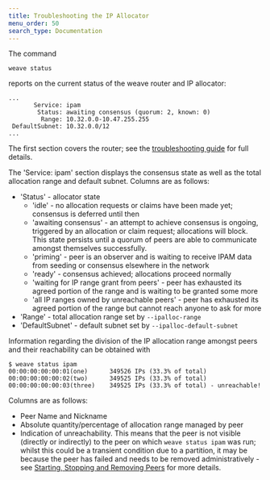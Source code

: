 ```yaml
---
title: Troubleshooting the IP Allocator
menu_order: 50
search_type: Documentation
---
```



The command

    weave status

reports on the current status of the weave router and IP allocator:

```
...
       Service: ipam
        Status: awaiting consensus (quorum: 2, known: 0)
         Range: 10.32.0.0-10.47.255.255
 DefaultSubnet: 10.32.0.0/12
...
```

The first section covers the router; see the [troubleshooting
guide](/site/troubleshooting.md#weave-status) for full details.

The 'Service: ipam' section displays the consensus state as well as
the total allocation range and default subnet. Columns are as follows:

* 'Status' - allocator state
    * 'idle' - no allocation requests or claims have been made yet;
      consensus is deferred until then
    * 'awaiting consensus' - an attempt to achieve consensus is
      ongoing, triggered by an allocation or claim request;
      allocations will block.  This state persists until a quorum of
      peers are able to communicate amongst themselves successfully.
    * 'priming' - peer is an observer and is waiting to receive IPAM
      data from seeding or consensus elsewhere in the network
    * 'ready' - consensus achieved; allocations proceed normally
    * 'waiting for IP range grant from peers' - peer has exhausted its
      agreed portion of the range and is waiting to be granted some
      more
    * 'all IP ranges owned by unreachable peers' - peer has exhausted
      its agreed portion of the range but cannot reach anyone to ask
      for more
* 'Range' - total allocation range set by `--ipalloc-range`
* 'DefaultSubnet' - default subnet set by `--ipalloc-default-subnet`

Information regarding the division of the IP allocation range amongst
peers and their reachability can be obtained with

```
$ weave status ipam
00:00:00:00:00:01(one)      349526 IPs (33.3% of total)
00:00:00:00:00:02(two)      349525 IPs (33.3% of total)
00:00:00:00:00:03(three)    349525 IPs (33.3% of total) - unreachable!
```

Columns are as follows:

* Peer Name and Nickname
* Absolute quantity/percentage of allocation range managed by peer
* Indication of unreachability. This means that the peer is not
  visible (directly or indirectly) to the peer on which `weave status
  ipam` was run; whilst this could be a transient condition due to a
  partition, it may be because the peer has failed and needs to be
  removed administratively - see [Starting, Stopping and Removing
  Peers](/site/ipam/stop-remove-peers-ipam.md) for more details.
